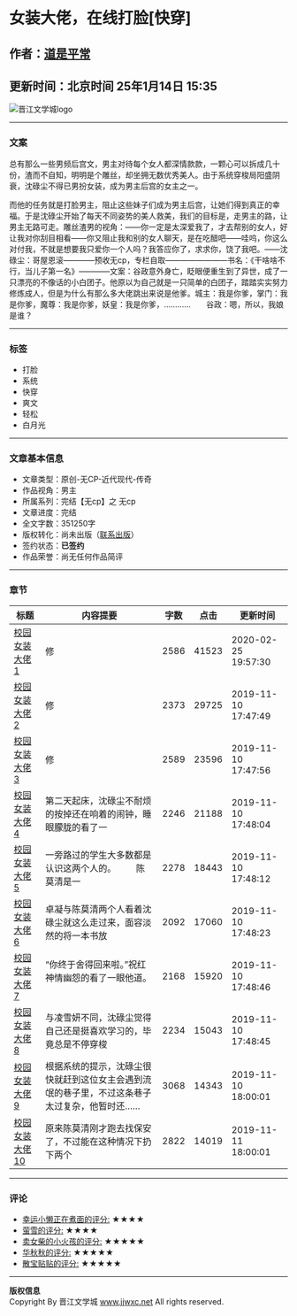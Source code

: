 # 女装大佬，在线打脸[快穿]

## 作者：[道是平常](http://www.jjwxc.net/oneauthor.php?authorid=2174534)

## 更新时间：北京时间 25年1月14日 15:35

![晋江文学城logo](//static.jjwxc.net/images/channel_2010/logo.gif)

---

### 文案

总有那么一些男频后宫文，男主对待每个女人都深情款款，一颗心可以拆成几十份，渣而不自知，明明是个雕丝，却坐拥无数优秀美人。由于系统穿梭局阳盛阴衰，沈碌尘不得已男扮女装，成为男主后宫的女主之一。  
  
而他的任务就是打脸男主，阻止这些妹子们成为男主后宫，让她们得到真正的幸福。于是沈碌尘开始了每天不同姿势的美人救美，我们的目标是，走男主的路，让男主无路可走。雕丝渣男的视角：——你一定是太深爱我了，才去帮别的女人，好让我对你刮目相看——你又阻止我和别的女人聊天，是在吃醋吧——哇呜，你这么对付我，不就是想要我只爱你一个人吗？我答应你了，求求你，饶了我吧。——沈碌尘：哥屋恩滚————预收无cp，专栏自取————————书名：《干啥啥不行，当儿子第一名》————文案：谷政意外身亡，眨眼便重生到了异世，成了一只漂亮的不像话的小白团子。他原以为自己就是一只简单的白团子，踏踏实实努力修炼成人，但是为什么有那么多大佬跳出来说是他爹。城主：我是你爹，掌门：我是你爹，魔尊：我是你爹，妖皇：我是你爹，…………　　谷政：嗯，所以，我娘是谁？

---

### 标签
- 打脸
- 系统
- 快穿
- 爽文
- 轻松
- 白月光

---

### 文章基本信息

- 文章类型：原创-无CP-近代现代-传奇  
- 作品视角：男主  
- 所属系列：完结【无cp】之 无cp  
- 文章进度：完结  
- 全文字数：351250字  
- 版权转化：尚未出版（[联系出版](//www.jjwxc.net/aboutus/#fragment-29)）  
- 签约状态：**已签约**  
- 作品荣誉：尚无任何作品简评  

---

### 章节

| 标题 | 内容提要 | 字数 | 点击 | 更新时间 |
|------|----------|------|------|----------|
| [校园女装大佬1](http://www.jjwxc.net/onebook.php?novelid=4248523&chapterid=1) | 修 | 2586 | 41523 | 2020-02-25 19:57:30 |
| [校园女装大佬2](http://www.jjwxc.net/onebook.php?novelid=4248523&chapterid=2) | 修 | 2373 | 29725 | 2019-11-10 17:47:49 |
| [校园女装大佬3](http://www.jjwxc.net/onebook.php?novelid=4248523&chapterid=3) | 修 | 2589 | 23596 | 2019-11-10 17:47:56 |
| [校园女装大佬4](http://www.jjwxc.net/onebook.php?novelid=4248523&chapterid=4) | 第二天起床，沈碌尘不耐烦的按掉还在响着的闹钟，睡眼朦胧的看了一 | 2246 | 21188 | 2019-11-10 17:48:04 |
| [校园女装大佬5](http://www.jjwxc.net/onebook.php?novelid=4248523&chapterid=5) | 一旁路过的学生大多数都是认识这两个人的。 　　陈莫清是一 | 2278 | 18443 | 2019-11-10 17:48:12 |
| [校园女装大佬6](http://www.jjwxc.net/onebook.php?novelid=4248523&chapterid=6) | 卓凝与陈莫清两个人看着沈碌尘就这么走过来，面容淡然的将一本书放 | 2092 | 17060 | 2019-11-10 17:48:23 |
| [校园女装大佬7](http://www.jjwxc.net/onebook.php?novelid=4248523&chapterid=7) | “你终于舍得回来啦。”祝红神情幽怨的看了一眼他道。 　 | 2168 | 15920 | 2019-11-10 17:48:46 |
| [校园女装大佬8](http://www.jjwxc.net/onebook.php?novelid=4248523&chapterid=8) | 与凌雪妍不同，沈碌尘觉得自己还是挺喜欢学习的，毕竟总是不停穿梭 | 2234 | 15043 | 2019-11-10 17:48:45 |
| [校园女装大佬9](http://www.jjwxc.net/onebook.php?novelid=4248523&chapterid=9) | 根据系统的提示，沈碌尘很快就赶到这位女主会遇到流氓的巷子里，不过这条巷子太过复杂，他暂时还…… | 3068 | 14343 | 2019-11-10 18:00:01 |
| [校园女装大佬10](http://www.jjwxc.net/onebook.php?novelid=4248523&chapterid=10) | 原来陈莫清刚才跑去找保安了，不过能在这种情况下扔下两个 | 2822 | 14019 | 2019-11-11 18:00:01 |

---

### 评论

- [幸运小懒正在煮面的评分:](#) ★★★★
- [萤雪的评分:](#) ★★★★
- [卖女柴的小火孩的评分:](#) ★★★★★
- [华秋秋的评分:](#) ★★★★★
- [散宝贴贴的评分:](#) ★★★★★

---

**版权信息**  
Copyright By 晋江文学城 www.jjwxc.net All rights reserved. 
<!-- tcd_original_link http://www.jjwxc.net/onebook.php?novelid=4248523 -->
